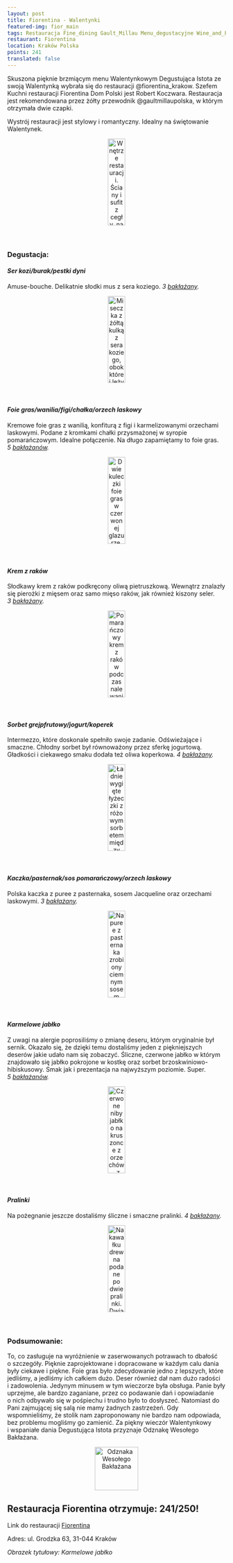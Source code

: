 ```yaml
---
layout: post
title: Fiorentina - Walentynki 
featured-img: fior_main
tags: Restauracja Fine_dining Gault_Millau Menu_degustacyjne Wine_and_Food_Noble_Night Walentynki
restaurant: Fiorentina
location: Kraków Polska
points: 241
translated: false
---
```


Skuszona pięknie brzmiącym menu Walentynkowym Degustująca Istota ze swoją Walentynką wybrała się do
 restauracji @fiorentina_krakow.
Szefem Kuchni restauracji Fiorentina Dom Polski jest Robert Koczwara.
 Restauracja jest rekomendowana przez żółty przewodnik @gaultmillaupolska, w&nbsp;którym otrzymała dwie czapki.

Wystrój restauracji jest stylowy i&nbsp;romantyczny. Idealny na świętowanie Walentynek. 
<center><div style="width:65%">
<img src="{{site.img_url}}/assets/img/posts/fior_inside.jpg" alt="Wnętrze restauracji. Ściany i sufit z cegły,
 na środku stoliki. Na ścianie na wprost umieszona jest srebrna głowa byka."
height="200px" width="40px" />
</div></center>
<br />&ensp;&ensp;

### Degustacja:

#### *Ser kozi/burak/pestki dyni*

Amuse-bouche. Delikatnie słodki mus z&nbsp;sera koziego. _3&nbsp;[bakłażany]._
<center><div style="width:65%">
<img src="{{site.img_url}}/assets/img/posts/fior_amb.jpg" alt="
Miseczka z żółtą kulką z sera koziego, obok której leży kropka musu z buraka i cienki plaster buraka.
 Całość ozdobiona pestkami dyni i liściem buraka."
height="200px" width="40px" />
</div></center>
<br />&ensp;&ensp;

#### *Foie gras/wanilia/figi/chałka/orzech laskowy*

Kremowe foie gras z&nbsp;wanilią, konfiturą z&nbsp;figi i&nbsp;karmelizowanymi orzechami laskowymi.
 Podane z&nbsp;kromkami chałki przysmażonej w&nbsp;syropie pomarańczowym. 
 Idealne połączenie. Na długo zapamiętamy to foie gras. _5&nbsp;[bakłażanów]._
<center><div style="width:50%">
<img src="{{site.img_url}}/assets/img/posts/fior_foie_gras.jpg" alt="Dwie kuleczki foie gras w
 czerwonej glazurze, udające czereśnie. Z kuleczek wystają ciemnozielone patyczki z cukru.
  Na drugim planie na talerzu leżą kromki chałki."
height="200px" width="40px" />
</div></center>
<br />&ensp;&ensp;

#### *Krem z&nbsp;raków*

Słodkawy krem z&nbsp;raków podkręcony oliwą pietruszkową.
 Wewnątrz znalazły się pierożki z&nbsp;mięsem oraz samo mięso raków, jak również kiszony seler.
_3&nbsp;[bakłażany]._
<center><div style="width:65%">
<img src="{{site.img_url}}/assets/img/posts/fior_soup.jpg" alt="
Pomarańczowy krem z raków podczas nalewania do miski, w której znajduje się reszta
 składników oraz skorupa raka z głową i szczypcami dla ozdoby."
height="200px" width="40px" />
</div></center>
<br />&ensp;&ensp;

#### *Sorbet grejpfrutowy/jogurt/koperek*

Intermezzo, które doskonale spełniło swoje zadanie. Odświeżające i smaczne.
Chłodny sorbet był równoważony przez sferkę jogurtową. 
Gładkości i&nbsp;ciekawego smaku dodała też oliwa koperkowa. _4&nbsp;[bakłażany]._
<center><div style="width:50%">
<img src="{{site.img_url}}/assets/img/posts/fior_inter.jpg" alt="
Ładnie wygięte łyżeczki z różowym sorbetem między którym położona jest sferka z jogurtu."
height="200px" width="40px" />
</div></center>
<br />&ensp;&ensp;

#### *Kaczka/pasternak/sos pomarańczowy/orzech laskowy*


Polska kaczka z&nbsp;puree z&nbsp;pasternaka, sosem Jacqueline oraz orzechami laskowymi. _3&nbsp;[bakłażany]._
<center><div style="width:50%">
<img src="{{site.img_url}}/assets/img/posts/fior_duck.jpg" alt="Na puree z pasternaka zrobiony ciemnym sosem znaczek ślimaczka.
 Obok pasek z filetu z kaczki." height="200px" width="40px" />
</div></center>
<br />&ensp;&ensp;

#### *Karmelowe jabłko*

Z&nbsp;uwagi na alergie poprosiliśmy o&nbsp;zmianę deseru, którym oryginalnie był sernik.
 Okazało się, że&nbsp;dzięki temu dostaliśmy jeden z&nbsp;piękniejszych deserów jakie udało nam się zobaczyć.
  Śliczne, czerwone jabłko w&nbsp;którym znajdowało się jabłko pokrojone w&nbsp;kostkę oraz sorbet brzoskwiniowo-hibiskusowy.
   Smak jak i&nbsp;prezentacja na najwyższym poziomie. Super.
_5&nbsp;[bakłażanów]._
<center><div style="width:65%">
<img src="{{site.img_url}}/assets/img/posts/fior_apple.jpg" alt="Czerwone niby jabłko na kruszonce z orzechów, 
z listkiem mięty u góry."
height="200px" width="40px" />
</div></center>
<br />&ensp;&ensp;

#### *Pralinki*

Na pożegnanie jeszcze dostaliśmy śliczne i&nbsp;smaczne pralinki. 
_4&nbsp;[bakłażany]._
<center><div style="width:65%">
<img src="{{site.img_url}}/assets/img/posts/fior_pralines.jpg" alt=" Na kawałku drewna podane po dwie pralinki.
 Dwia białe sześciany oraz dwie ciemne okrągłe. Wszystkie maźnięte złotem od góry."
height="200px" width="40px" />
</div></center>
<br />&ensp;&ensp;

### Podsumowanie:

To, co zasługuje na wyróżnienie w&nbsp;zaserwowanych potrawach to dbałość o&nbsp;szczegóły.
 Pięknie zaprojektowane i&nbsp;dopracowane w&nbsp;każdym calu dania były ciekawe i&nbsp;piękne. 
 Foie gras było zdecydowanie jedno z&nbsp;lepszych, które jedliśmy, a&nbsp;jedliśmy ich całkiem dużo. 
 Deser również dał nam dużo radości i&nbsp;zadowolenia. 
 Jedynym minusem w&nbsp;tym wieczorze była obsługa. Panie były uprzejme, 
 ale bardzo zaganiane, przez co podawanie dań i&nbsp;opowiadanie o&nbsp;nich odbywało się w&nbsp;pośpiechu 
 i&nbsp;trudno było to dosłyszeć. Natomiast do Pani zajmującej się salą nie mamy żadnych zastrzeżeń. Gdy wspomnieliśmy, 
 że&nbsp;stolik nam zaproponowany nie bardzo nam odpowiada, bez problemu mogliśmy go zamienić.
Za piękny wieczór Walentynkowy i&nbsp;wspaniałe dania Degustująca Istota przyznaje Odznakę Wesołego Bakłażana.

<center><div style="width:35%">
<img src="{{site.img_url}}/assets/img/odznaka_new.gif" alt="Odznaka Wesołego Bakłażana" height="100" width="auto" />
</div></center>




## Restauracja Fiorentina otrzymuje: **241/250!**
Link do restauracji [Fiorentina]

Adres: ul. Grodzka 63, 
31-044 Kraków

_Obrazek tytułowy: Karmelowe jabłko_

[Fiorentina]: https://fiorentina.com.pl/
[bakłażany]: /about#baklazan
[bakłażanów]: /about#baklazan
